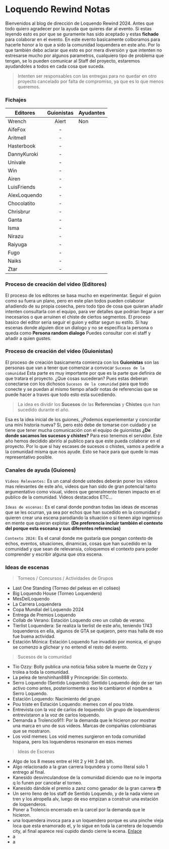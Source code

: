 # Loquendo Rewind Notas
Bienvenidos al blog de dirección de Loquendo Rewind 2024. Antes que todo quiero agradecer por la ayuda que quieres dar al evento. Si estas leyendo esto es por que se guramente
has sido aceptado y estas **fichado** para colaborar en el evento. En este evento basicamente colboramos para hacerle honor a lo que a sido la comunidad loquendera en este año.
Por lo que también debo aclarar que esto es por mera diversión y que intenten no estresarse mucho por algunos parametros, cualquiero tipo de problema que tengan, se lo pueden 
comunicar al Staff del proyecto, estaremos ayudandoles a todos en cada cosa que suceda. 

> Intenten ser responsables con las entregas para no quedar en otro proyecto cancelado por falta de compromiso, ya que es lo que menos queremos. 

### Fichajes
|    Editores   |  Guionistas   |    Ayudantes | 
| ------------- |:-------------:|------------- |
| Wrench        | Alert         | Non          |
| AifeFox       | -             |              |
| Aritmell      | -             |              |
| Hasterbook    | -             |              |
| DannyKuroki   | -             |              |
| Univale       | -             |              |
| Win           | -             |              |
| Airen         | -             |              |
| LuisFriends   | -             |              |
| AlexLoquendo  | -             |              |
| Chocolatito   | -             |              |
| Chrisbrur     | -             |              |
| Ganta         | -             |              |
| Isma          | -             |              |
| Nirazu        | -             |              |
| Raiyuga       | -             |              |
| Fugo          | -             |              |
| Naiks         | -             |              |
| Ztar          | -             |              |

### Proceso de creación del video (Editores)
El proceso de los editores se basa mucho en experimentar. Seguir el guion como su fuera un plano, pero en este plan todos pueden colaborar añadiendo de su propia cosecha, pero todo tipo de cosa que quieran añadir intenten consultarla con el equipo, para ver detalles que podrían llegar a ser inecesarios o que arruinen el chiste de ciertos segmentos. El proceso basico del editor sería seguir el guion y editar segun su estilo. Si hay escenas donde alguien dice un dialogo y no se especifica la persona o queda como **Persona random dialogo** Puedes consultar con el staff y añadir a quien gustes. 

### Proceso de creación del video (Guionistas)
El proceso de creación basicamenta comienza con los **Guionistas** son las personas que van a tener que comenzar a convocar ```Sucesos de la comunidad``` Esta parte es muy importante
por que es la parte que definira de que tratara el proyecto. ¿Que cosas sucederan? Pues estas deberan conectarse con los dichosos ```Sucesos de la comunidad``` para que todo conecte
y se puedan al mismo tiempo añadir notas de referencias que se puede hacer a traves que todo esto esta sucediendo.

> La idea es dividir los **Sucesos** de las **Referencias** y **Chistes** que han sucedido durante el año.

Esa es la idea inicial de los guiones, ¿Podemos experiementar y concordar una mini historia nueva? Si, pero esto debe de tomarse con cuidado y se tiene que tener mucha comunicación con el  equipo de guionistas
**¿De donde sacamos los sucesos y chistes?** Para eso tenemos el servidor. Este año hemos decidido abrirlo al publico para que este pueda colaborar en el proyecto. Por lo que si hay escases de sucesos o chistes, vamos a pedirle a la comunidad misma que nos ayude. Esto se hace para que quede lo mas representativo posible.

### Canales de ayuda (Guiones)
```Videos Relevantes:``` Es un canal donde ustedes deberán poner los videos mas relevantes de este año, videos que han sido de gran potencial tanto argumentativo como visual, videos que generalmente tienen impacto en el publico de la comunidad. Videos destacados ETC...

```Ideas de escenas:``` Es el canal donde pondran todas las ideas de escenas que se les ocurran, ya sea por echos que han sucedido en la comunidad y quieren crear una escena parodiando la situación o si tienen algo ingenioso en mente que quieran explotar. **(De preferencia incluir también el contexto del porque esta esceana y sus diferentes referencias)**

```Contexto 2024:``` Es el canal donde me gustaría que pongan contexto de echos, eventos, situaciones, dinamicas, cosas que han sucedido en la comunidad y que sean de relevansia, coloquemos el contexto para poder comprender y escribir alguna que otra escena.

### Ideas de escenas
> Torneos / Concursos / Actividades de Grupos
- Last One Standing (Torneo del peleas en el coliseo)
- Big Loquendo House (Torneo Loquendero)
- MesDelLoquendo
- La Carrera Loquendera
- Copa Mundial del Loquendo 2024
- Entrega de Premios Loquendo
- Collab de Verano: Estación Loquendo creo un collab de verano.
- Tierlist Loquendera: Se realiza la tierlist de este año, teniendo 1743 loquenderos en ella, algunos de GTA se quejaron, pero mas halla de eso fue buena actividad.
- Estación Mónica: Estación Loquendo fue invadido por monica, el grupo se comenzo a glichear y no entendi el resto del evento.
  
> Sucesos de la comunidad

- Tio Ozzy: Bolly publica una noticia falsa sobre la muerte de Ozzy y trolea a toda la comunidad.
- La pelea de tenshinhan888 y Princepride: Sin contexto.
- Serro Loquendo (Sentido Loquendo): Sentido Loquendo dejo de ser tan activo como antes, posteriormente a eso le cambiaron el nombre a Serro Loquendo.
- Estación Loquendo: Nacimiento del grupo.
- Pou triste en Estación Loquendo: memes con el pou triste.
- Entrevista con la voz de carlos de loquendo: Un grupo de loquenderos entrevistaron a la voz de carlos loquendo.
- Demanda a Trolencio911: Por la demanda que le hicieron por mostrar una marca en uno de sus videos. Marcas de compañías colombianas que se mostraron.
- Los void memes: Los void memes surgieron en toda comunidad hispana, pero los loquenderos resonaron en esos memes

> Ideas de Escenas

- Algo de los 8 meses entre el Hit 2 y Hit 3 del blh.
- Algo relacionado a la gran carrera loqundera y como literal solo 1 entrego al final.
- Kanesido desvinculandose de la comunidad diciendo que no le importa q lo funen por cancelar el torneo.
- Kanesido dándole el premio a zanz como ganador de la gran carrera 😎 
- Un serro lleno de los staff de Sentido Loquendo, y de la nada viene un tren y los atropella alv, luego de eso empizan a construir una estación de loquenderos.
- Poner a Trolencio encerrado en la carcel por la demanda que le hicieron.
- una loquendera invoca para a un loquendero porque es una pinche vieja loca que esta enamorado el, y lo sigue en toda la carretera de loquendo city, al final aparece resi cupido dando cierre la ecena. [Enlace](https://cdn.discordapp.com/attachments/945239276084420638/1303040058198196346/verbalase-charlie.gif?ex=672a4e1f&is=6728fc9f&hm=b32300b262a8ede1c10211c0308fe7d8c9a20dc13608abfad7949e648605cc59&)
- a
- a
